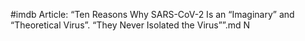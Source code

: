 #imdb
Article: “Ten Reasons Why SARS-CoV-2 Is an “Imaginary” and “Theoretical Virus”. “They Never Isolated the Virus””.md N
